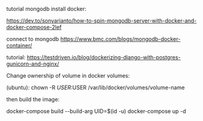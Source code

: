 tutorial mongodb install docker:

https://dev.to/sonyarianto/how-to-spin-mongodb-server-with-docker-and-docker-compose-2lef

connect to mongodb
https://www.bmc.com/blogs/mongodb-docker-container/

tutorial: https://testdriven.io/blog/dockerizing-django-with-postgres-gunicorn-and-nginx/

Change ownership of volume in docker volumes:

(ubuntu): chown -R $USER:$USER /var/lib/docker/volumes/volume-name

then build the image:

docker-compose build --build-arg UID=$(id -u)
docker-compose up -d